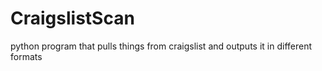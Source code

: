 # CraigslistScan
python program that pulls things from craigslist and outputs it in different formats
